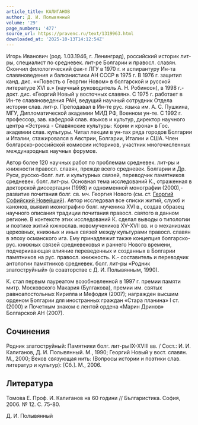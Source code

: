 ```yaml
---
article_title: КАЛИГАНОВ
author: Д. И. Полывянный
volume: '29'
page_numbers: '477'
source_url: https://pravenc.ru/text/1319963.html
downloaded_at: '2025-10-13T14:12:54Z'
---
```


Игорь Иванович (род. 1.03.1946, г. Ленинград), российский историк лит-ры, специалист по средневек. лит-ре Болгарии и правосл. славян. Окончил филологический фак-т ЛГУ в 1970 г. и аспирантуру Ин-та славяноведения и балканистики АН СССР в 1975 г. В 1976 г. защитил канд. дис. ««Повесть о Георгии Новом» в болгарской и русской литературе XVI в.» (научный руководитель А. Н. Робинсон), в 1998 г.- докт. дис. «Георгий Новый у восточных славян». С 1975 г. работает в Ин-те славяноведения РАН, ведущий научный сотрудник Отдела истории слав. лит-р. Преподавал в Ин-те рус. языка им. А. С. Пушкина, МГУ, Дипломатической академии МИД РФ, Военном ун-те. С 1992 г. профессор, зав. кафедрой слав. языков и культур, директор научного центра «Эстрика - Славянские культуры: Корни и крона» в Гос. академии слав. культуры. Читал лекции в ун-тах ряда городов Болгарии и Италии, стажировался в Австрии, Болгарии, Италии и США. Член болгарско-российской комиссии историков, участник многочисленных международных научных форумов.

Автор более 120 научных работ по проблемам средневек. лит-ры и книжности правосл. славян, прежде всего средневек. Болгарии и Др. Руси, русско-болг. лит. и культурных связей, переводчик памятников средневек. болг. лит-ры. Основная тема исследований К., отраженная в докторской диссертации (1998) и одноименной монографии (2000),- развитие почитания болг. св. мч. Георгия Нового (см. ст. [Георгий Софийский Новейший](<https://pravenc.ru/text/Георгий Софийский Новейший.html>)). Автор исследовал все списки житий, служб и канонов, выявил иконографию болг. мученика XVI в., создав образец научного описания традиции почитания правосл. святого в данном регионе. В контексте этих исследований К. сделал выводы о типологии и поэтике житий южнослав. новомучеников XV-XVII вв. и о механизмах церковных, книжных и иных связей между культурами правосл. славян в эпоху османского ига. Ему принадлежит также концепция болгарско-рус. книжных связей средневековья и раннего Нового времени, подчеркивающая влияние переведенных и созданных в Болгарии памятников на рус. правосл. книжность. К.- составитель и переводчик антологии памятников средневек. болг. лит-ры «Родник златоструйный» (в соавторстве с Д. И. Полывянным, 1990).

К. стал первым лауреатом возобновленной в 1997 г. премии памяти митр. Московского Макария (Булгакова), премии им. святых равноапостольных Кирилла и Мефодия (2007); награжден высшим орденом Болгарии для иностранных граждан «Стара планина» I ст. (2000) и Почетным знаком с лентой ордена «Марин Дринов» Болгарской АН (2007).

## Сочинения

Родник златоструйный: Памятники болг. лит-ры IX-XVIII вв. / Сост.: И. И. Калиганов, Д. И. Полывянный. М., 1990; Георгий Новый у вост. славян. М., 2000; Веков связующая нить: (Вопросы истории и поэтики слав. литератур и культур): [Сб.]. М., 2006.

## Литература

Томова Е. Проф. И. Калиганов на 60 години // Българистика. София, 2006. № 12. С. 75-80.

Д. И. Полывянный
